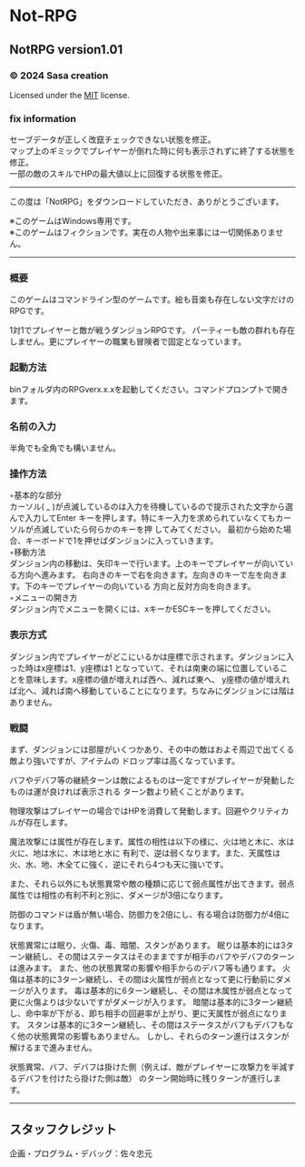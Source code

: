 # Not-RPG

## NotRPG version1.01
### © 2024 Sasa creation
Licensed under the [MIT](LICENSE.txt) license.

### fix information
セーブデータが正しく改竄チェックできない状態を修正。  
マップ上のギミックでプレイヤーが倒れた時に何も表示されずに終了する状態を修正。  
一部の敵のスキルでHPの最大値以上に回復する状態を修正。 

--------------------------------------------------------------------------------------------------------------


この度は「NotRPG」をダウンロードしていただき、ありがとうございます。

※このゲームはWindows専用です。  
※このゲームはフィクションです。実在の人物や出来事には一切関係ありません。

--------------------------------------------------------------------------------------------------------------

### 概要

このゲームはコマンドライン型のゲームです。絵も音楽も存在しない文字だけのRPGです。

1対1でプレイヤーと敵が戦うダンジョンRPGです。
	パーティーも敵の群れも存在しません。更にプレイヤーの職業も冒険者で固定となっています。

### 起動方法
binフォルダ内のRPGverx.x.xを起動してください。コマンドプロンプトで開きます。


### 名前の入力
半角でも全角でも構いません。


### 操作方法

  ◦基本的な部分  
    カーソル( _ )が点滅しているのは入力を待機しているので提示された文字から選んで入力してEnter
		キーを押します。特にキー入力を求められていなくてもカーソルが点滅していたら何らかのキーを押
		してみてください。
		最初から始めた場合、キーボードで1を押せばダンジョンに入っていきます。  
  ◦移動方法  
	  ダンジョン内の移動は、矢印キーで行います。上のキーでプレイヤーが向いている方向へ進みます。
		右向きのキーで右を向きます。左向きのキーで左を向きます。下のキーでプレイヤーの向いている
		方向と反対方向を向きます。  
  ◦メニューの開き方  
		ダンジョン内でメニューを開くには、xキーかESCキーを押してください。

### 表示方式
  ダンジョン内でプレイヤーがどこにいるかは座標で示されます。ダンジョンに入った時はx座標は1、y座標は1
	となっていて、それは南東の端に位置していることを意味します。x座標の値が増えれば西へ、減れば東へ、
	y座標の値が増えれば北へ、減れば南へ移動していることになります。ちなみにダンジョンには階はありません。

### 戦闘
  まず、ダンジョンには部屋がいくつかあり、その中の敵はおよそ周辺で出てくる敵より強いですが、アイテムの
	ドロップ率は高くなっています。

  バフやデバフ等の継続ターンは敵によるものは一定ですがプレイヤーが発動したものは運が良ければ表示される
	ターン数より続くことがあります。

  物理攻撃はプレイヤーの場合ではHPを消費して発動します。回避やクリティカルが存在します。

  魔法攻撃には属性が存在します。属性の相性は以下の様に、火は地と木に、水は火に、地は水に、木は地と水に
	有利で、逆は弱くなります。また、天属性は火、水、地、木全てに強く、逆にそれら4つも天に強いです。

  また、それら以外にも状態異常や敵の種類に応じて弱点属性が出てきます。弱点属性では相性の有利不利と別に、ダメージが3倍になります。

  防御のコマンドは盾が無い場合、防御力を2倍にし、有る場合は防御力が4倍になります。

  状態異常には眠り、火傷、毒、暗闇、スタンがあります。
	眠りは基本的には3ターン継続し、その間はステータスはそのままですが相手のバフやデバフのターンは進みます。
	また、他の状態異常の影響や相手からのデバフ等も通ります。
	火傷は基本的に3ターン継続し、その間は火属性が弱点となって更に行動前にダメージが入ります。
	毒は基本的に6ターン継続し、その間は木属性が弱点となって更に火傷よりは少ないですがダメージが入ります。
	暗闇は基本的に3ターン継続し、命中率が下がる、即ち相手の回避率が上がり、更に天属性が弱点になります。
	スタンは基本的に3ターン継続し、その間はステータスがバフもデバフもなく他の状態異常の影響もありません。
	しかし、それらのターン進行はスタンが解けるまで進みません。

  状態異常、バフ、デバフは掛けた側（例えば、敵がプレイヤーに攻撃力を半減するデバフを付けたら掛けた側は敵）
	のターン開始時に残りターンが進行します。

------------------------------------------------------------------------------------------------------------
	
## スタッフクレジット
  企画・プログラム・デバッグ：佐々忠元
